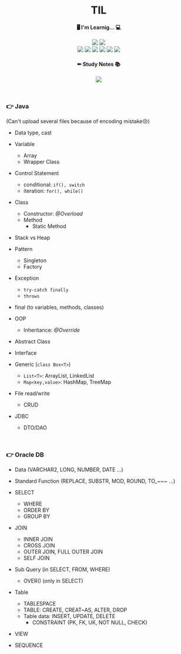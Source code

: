 <h1 align="center">TIL</h1>

<h4 align="center">🖥 I'm Learnig... 💻</h4>
<p align="center">
<img src="https://img.shields.io/badge/Java-007396?style=flat-square&logo=Java&logoColor=white"/></a>
<img src="https://img.shields.io/badge/Oracle DB-F80000?style=flat-square&logo=Oracle&logoColor=white"/></a>
<br>
<img src="https://img.shields.io/badge/HTML5-E34F26?style=flat-square&logo=HTML5&logoColor=white"/></a>
<img src="https://img.shields.io/badge/CSS3-1572B6?style=flat-square&logo=CSS3&logoColor=white"/></a>
<img src="https://img.shields.io/badge/JavaScript-F7DF1E?style=flat-square&logo=JavaScript&logoColor=white"/></a>
<img src="https://img.shields.io/badge/JSON-000000?style=flat-square&logo=JSON&logoColor=white"/></a>
<img src="https://img.shields.io/badge/jQuery-0769AD?style=flat-square&logo=jQuery&logoColor=white"/></a>
<img src="https://img.shields.io/badge/Spring-6DB33F?style=flat-square&logo=Spring&logoColor=white"/></a>
</p>

<h4 align="center">✏ Study Notes 📚</h4> 
<p align="center">
<a href="https://www.notion.so/dolphinmassage/e08ba888caeb4fa0bcd005bfd4567671?v=a7028a536d1a40388e4f48844e833edb" target="_blank"><img src="https://img.shields.io/badge/AI활용 지능형 서비스 개발-000000?style=flat-square&logo=Notion&logoColor=white"/></a>
</p>
<br>

### 👉 Java

(Can't upload several files because of encoding mistake😢)

- Data type, cast
- Variable
  - Array
  - Wrapper Class
- Control Statement
  - conditional: `if(), switch`
  - iteration: `for(), while()`
- Class
  - Constructor: *@Overload*
  - Method
    - Static Method
- Stack vs Heap
- Pattern
  - Singleton
  - Factory

- Exception
  - `try-catch finally`
  - `throws`
- final (to variables, methods, classes)
- OOP
  - Inheritance: *@Override*
- Abstract Class
- Interface

- Generic (`class Box<T>`)
  - `List<T>`: ArrayList, LinkedList
  - `Map<key,value>`: HashMap, TreeMap

- File read/write
  - CRUD
- JDBC
  - DTO/DAO

<br>

### 👉 Oracle DB

- Data (VARCHAR2, LONG, NUMBER, DATE ...)
- Standard Function (REPLACE, SUBSTR, MOD, ROUND, TO_~~~ ...)

- SELECT
  - WHERE
  - ORDER BY
  - GROUP BY
- JOIN
  - INNER JOIN
  - CROSS JOIN
  - OUTER JOIN, FULL OUTER JOIN
  - SELF JOIN
- Sub Query (in SELECT, FROM, WHERE)
  - OVER() (only in SELECT)
- Table
  - TABLESPACE
  - TABLE: CREATE, CREAT~AS,  ALTER, DROP
  - Table data: INSERT, UPDATE, DELETE
    - CONSTRAINT (PK, FK, UK, NOT NULL, CHECK)
- VIEW
- SEQUENCE
